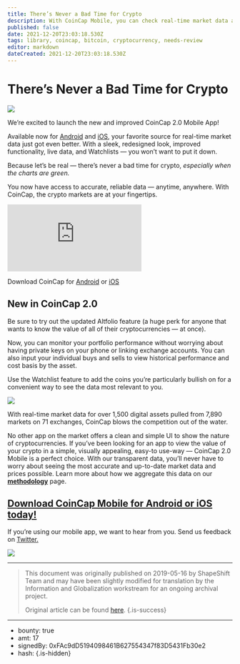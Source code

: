 ```yaml
---
title: There’s Never a Bad Time for Crypto
description: With CoinCap Mobile, you can check real-time market data anytime — anywhere.
published: false
date: 2021-12-20T23:03:18.530Z
tags: library, coincap, bitcoin, cryptocurrency, needs-review
editor: markdown
dateCreated: 2021-12-20T23:03:18.530Z
---
```


# There’s Never a Bad Time for Crypto

![](https://assets.website-files.com/5e9a09610b7dce71f87f7f17/5e9fe29ddf8913d2279dc5e1_1_DlrsI1Zf39aAVQkJin3YgQ.png)

We’re excited to launch the new and improved CoinCap 2.0 Mobile App!

Available now for [Android](http://bit.ly/2WTkY65) and [iOS](https://itunes.apple.com/app/apple-store/id1074052280?pt=117805718&ct=Medium&mt=8), your favorite source for real-time market data just got even better. With a sleek, redesigned look, improved functionality, live data, and Watchlists — you won’t want to put it down.

Because let’s be real — there’s never a bad time for crypto, *especially when the charts are green.*

You now have access to accurate, reliable data — anytime, anywhere. With CoinCap, the crypto markets are at your fingertips.

<iframe allowfullscreen="" frameborder="0" scrolling="auto" src="https://cdn.embedly.com/widgets/media.html?src=https%3A%2F%2Fwww.youtube.com%2Fembed%2FPV71ag6Rojw%3Ffeature%3Doembed&amp;url=http%3A%2F%2Fwww.youtube.com%2Fwatch%3Fv%3DPV71ag6Rojw&amp;image=https%3A%2F%2Fi.ytimg.com%2Fvi%2FPV71ag6Rojw%2Fhqdefault.jpg&amp;key=a19fcc184b9711e1b4764040d3dc5c07&amp;type=text%2Fhtml&amp;schema=youtube"></iframe>

Download CoinCap for [Android](http://bit.ly/2WTkY65) or [iOS](https://itunes.apple.com/app/apple-store/id1074052280?pt=117805718&ct=Medium&mt=8) 

## New in CoinCap 2.0

Be sure to try out the updated Altfolio feature (a huge perk for anyone that wants to know the value of all of their cryptocurrencies — at once).

Now, you can monitor your portfolio performance without worrying about having private keys on your phone or linking exchange accounts. You can also input your individual buys and sells to view historical performance and cost basis by the asset.

Use the Watchlist feature to add the coins you’re particularly bullish on for a convenient way to see the data most relevant to you.

![](https://assets.website-files.com/max/2048/0*z72R2rwELrask6LX)

With real-time market data for over 1,500 digital assets pulled from 7,890 markets on 71 exchanges, CoinCap blows the competition out of the water.

No other app on the market offers a clean and simple UI to show the nature of cryptocurrencies. If you’ve been looking for an app to view the value of your crypto in a simple, visually appealing, easy-to use-way — CoinCap 2.0 Mobile is a perfect choice. With our transparent data, you’ll never have to worry about seeing the most accurate and up-to-date market data and prices possible. Learn more about how we aggregate this data on our [**methodology**](https://coincap.io/methodology) page.

## [**Download CoinCap Mobile for Android or iOS today!**](https://pages.shapeshift.com/coincap-mobile/)

If you’re using our mobile app, we want to hear from you. Send us feedback on [Twitter.](http://twitter.com/ShapeShift_io) <br/> 

[![](https://assets.website-files.com/max/2048/0*HafIyClqADfDUSVq)](https://pages.shapeshift.com/coincap-mobile/)

---

> This document was originally published on 2019-05-16 by ShapeShift Team and may have been slightly modified for translation by the Information and Globalization workstream for an ongoing archival project.
>
> Original article can be found [here](https://shapeshift.com/library/theres-never-a-bad-time-for-crypto).
{.is-success}

---

- bounty: true
- amt: 17
- signedBy: 0xFAc9dD5194098461B627554347f83D5431Fb30e2
- hash: 
{.is-hidden}